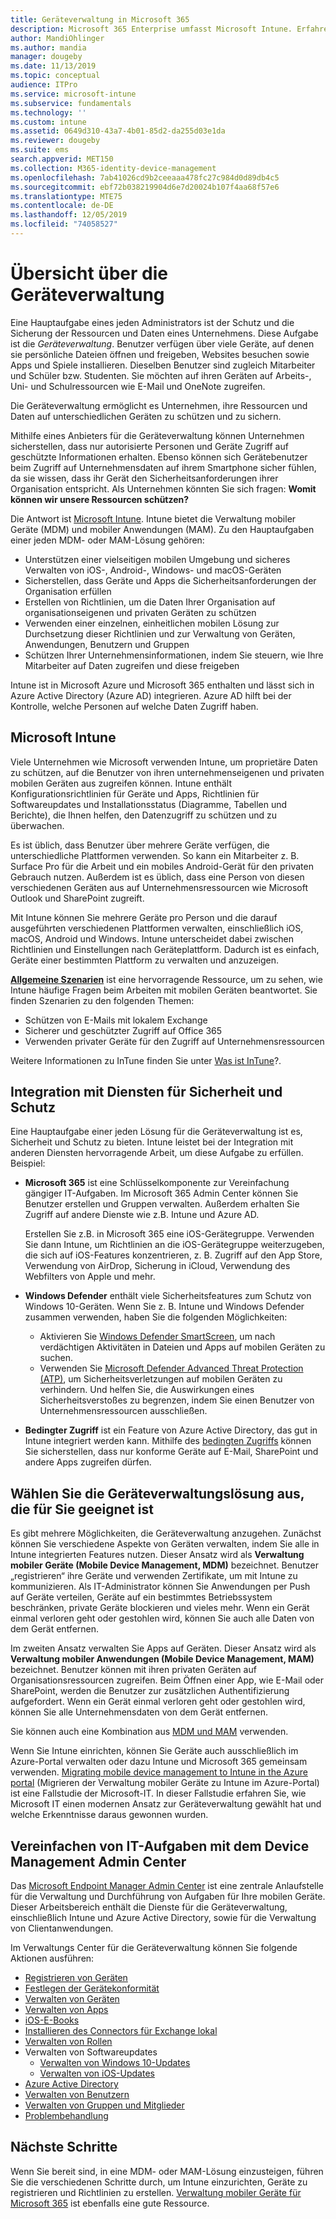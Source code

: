 ```yaml
---
title: Geräteverwaltung in Microsoft 365
description: Microsoft 365 Enterprise umfasst Microsoft Intune. Erfahren Sie, wie Intune Ihrer Organisation die Verwaltung mobiler Geräte und Anwendungen ermöglicht. Machen Sie sich mit den gängigen Szenarien vertraut, und nutzen Sie Intune, um Microsoft 365 in Ihrer Umgebung bereitzustellen.
author: MandiOhlinger
ms.author: mandia
manager: dougeby
ms.date: 11/13/2019
ms.topic: conceptual
audience: ITPro
ms.service: microsoft-intune
ms.subservice: fundamentals
ms.technology: ''
ms.custom: intune
ms.assetid: 0649d310-43a7-4b01-85d2-da255d03e1da
ms.reviewer: dougeby
ms.suite: ems
search.appverid: MET150
ms.collection: M365-identity-device-management
ms.openlocfilehash: 7ab41026cd9b2ceeaaa478fc27c984d0d89db4c5
ms.sourcegitcommit: ebf72b038219904d6e7d20024b107f4aa68f57e6
ms.translationtype: MTE75
ms.contentlocale: de-DE
ms.lasthandoff: 12/05/2019
ms.locfileid: "74058527"
---
```

# <a name="device-management-overview"></a>Übersicht über die Geräteverwaltung

Eine Hauptaufgabe eines jeden Administrators ist der Schutz und die Sicherung der Ressourcen und Daten eines Unternehmens. Diese Aufgabe ist die *Geräteverwaltung*. Benutzer verfügen über viele Geräte, auf denen sie persönliche Dateien öffnen und freigeben, Websites besuchen sowie Apps und Spiele installieren. Dieselben Benutzer sind zugleich Mitarbeiter und Schüler bzw. Studenten. Sie möchten auf ihren Geräten auf Arbeits-, Uni- und Schulressourcen wie E-Mail und OneNote zugreifen.

Die Geräteverwaltung ermöglicht es Unternehmen, ihre Ressourcen und Daten auf unterschiedlichen Geräten zu schützen und zu sichern.

Mithilfe eines Anbieters für die Geräteverwaltung können Unternehmen sicherstellen, dass nur autorisierte Personen und Geräte Zugriff auf geschützte Informationen erhalten. Ebenso können sich Gerätebenutzer beim Zugriff auf Unternehmensdaten auf ihrem Smartphone sicher fühlen, da sie wissen, dass ihr Gerät den Sicherheitsanforderungen ihrer Organisation entspricht. Als Unternehmen könnten Sie sich fragen: **Womit können wir unsere Ressourcen schützen?**

Die Antwort ist [Microsoft Intune](what-is-intune.md). Intune bietet die Verwaltung mobiler Geräte (MDM) und mobiler Anwendungen (MAM). Zu den Hauptaufgaben einer jeden MDM- oder MAM-Lösung gehören:

- Unterstützen einer vielseitigen mobilen Umgebung und sicheres Verwalten von iOS-, Android-, Windows- und macOS-Geräten
- Sicherstellen, dass Geräte und Apps die Sicherheitsanforderungen der Organisation erfüllen
- Erstellen von Richtlinien, um die Daten Ihrer Organisation auf organisationseigenen und privaten Geräten zu schützen
- Verwenden einer einzelnen, einheitlichen mobilen Lösung zur Durchsetzung dieser Richtlinien und zur Verwaltung von Geräten, Anwendungen, Benutzern und Gruppen
- Schützen Ihrer Unternehmensinformationen, indem Sie steuern, wie Ihre Mitarbeiter auf Daten zugreifen und diese freigeben

Intune ist in Microsoft Azure und Microsoft 365 enthalten und lässt sich in Azure Active Directory (Azure AD) integrieren. Azure AD hilft bei der Kontrolle, welche Personen auf welche Daten Zugriff haben.

## <a name="microsoft-intune"></a>Microsoft Intune

Viele Unternehmen wie Microsoft verwenden Intune, um proprietäre Daten zu schützen, auf die Benutzer von ihren unternehmenseigenen und privaten mobilen Geräten aus zugreifen können. Intune enthält Konfigurationsrichtlinien für Geräte und Apps, Richtlinien für Softwareupdates und Installationsstatus (Diagramme, Tabellen und Berichte), die Ihnen helfen, den Datenzugriff zu schützen und zu überwachen.

Es ist üblich, dass Benutzer über mehrere Geräte verfügen, die unterschiedliche Plattformen verwenden. So kann ein Mitarbeiter z. B. Surface Pro für die Arbeit und ein mobiles Android-Gerät für den privaten Gebrauch nutzen. Außerdem ist es üblich, dass eine Person von diesen verschiedenen Geräten aus auf Unternehmensressourcen wie Microsoft Outlook und SharePoint zugreift.

Mit Intune können Sie mehrere Geräte pro Person und die darauf ausgeführten verschiedenen Plattformen verwalten, einschließlich iOS, macOS, Android und Windows. Intune unterscheidet dabei zwischen Richtlinien und Einstellungen nach Geräteplattform. Dadurch ist es einfach, Geräte einer bestimmten Plattform zu verwalten und anzuzeigen.

**[Allgemeine Szenarien](common-scenarios.md)** ist eine hervorragende Ressource, um zu sehen, wie Intune häufige Fragen beim Arbeiten mit mobilen Geräten beantwortet. Sie finden Szenarien zu den folgenden Themen:  

- Schützen von E-Mails mit lokalem Exchange
- Sicherer und geschützter Zugriff auf Office 365
- Verwenden privater Geräte für den Zugriff auf Unternehmensressourcen

Weitere Informationen zu InTune finden Sie unter [Was ist InTune](what-is-intune.md)?.

## <a name="integration-with-secure-and-protect-services"></a>Integration mit Diensten für Sicherheit und Schutz

Eine Hauptaufgabe einer jeden Lösung für die Geräteverwaltung ist es, Sicherheit und Schutz zu bieten. Intune leistet bei der Integration mit anderen Diensten hervorragende Arbeit, um diese Aufgabe zu erfüllen. Beispiel:

- **Microsoft 365** ist eine Schlüsselkomponente zur Vereinfachung gängiger IT-Aufgaben. Im Microsoft 365 Admin Center können Sie Benutzer erstellen und Gruppen verwalten. Außerdem erhalten Sie Zugriff auf andere Dienste wie z.B. Intune und Azure AD.

  Erstellen Sie z.B. in Microsoft 365 eine iOS-Gerätegruppe. Verwenden Sie dann Intune, um Richtlinien an die iOS-Gerätegruppe weiterzugeben, die sich auf iOS-Features konzentrieren, z. B. Zugriff auf den App Store, Verwendung von AirDrop, Sicherung in iCloud, Verwendung des Webfilters von Apple und mehr.

- **Windows Defender** enthält viele Sicherheitsfeatures zum Schutz von Windows 10-Geräten. Wenn Sie z. B. Intune und Windows Defender zusammen verwenden, haben Sie die folgenden Möglichkeiten:

  - Aktivieren Sie [Windows Defender SmartScreen](../protect/endpoint-protection-windows-10.md), um nach verdächtigen Aktivitäten in Dateien und Apps auf mobilen Geräten zu suchen.
  - Verwenden Sie [Microsoft Defender Advanced Threat Protection (ATP)](../protect/advanced-threat-protection.md), um Sicherheitsverletzungen auf mobilen Geräten zu verhindern. Und helfen Sie, die Auswirkungen eines Sicherheitsverstoßes zu begrenzen, indem Sie einen Benutzer von Unternehmensressourcen ausschließen.

- **Bedingter Zugriff** ist ein Feature von Azure Active Directory, das gut in Intune integriert werden kann. Mithilfe des [bedingten Zugriffs](../protect/conditional-access.md) können Sie sicherstellen, dass nur konforme Geräte auf E-Mail, SharePoint und andere Apps zugreifen dürfen.

## <a name="choose-the-device-management-solution-thats-right-for-you"></a>Wählen Sie die Geräteverwaltungslösung aus, die für Sie geeignet ist

Es gibt mehrere Möglichkeiten, die Geräteverwaltung anzugehen. Zunächst können Sie verschiedene Aspekte von Geräten verwalten, indem Sie alle in Intune integrierten Features nutzen. Dieser Ansatz wird als **Verwaltung mobiler Geräte (Mobile Device Management, MDM)** bezeichnet. Benutzer „registrieren“ ihre Geräte und verwenden Zertifikate, um mit Intune zu kommunizieren. Als IT-Administrator können Sie Anwendungen per Push auf Geräte verteilen, Geräte auf ein bestimmtes Betriebssystem beschränken, private Geräte blockieren und vieles mehr. Wenn ein Gerät einmal verloren geht oder gestohlen wird, können Sie auch alle Daten von dem Gerät entfernen.

Im zweiten Ansatz verwalten Sie Apps auf Geräten. Dieser Ansatz wird als **Verwaltung mobiler Anwendungen (Mobile Device Management, MAM)** bezeichnet. Benutzer können mit ihren privaten Geräten auf Organisationsressourcen zugreifen. Beim Öffnen einer App, wie E-Mail oder SharePoint, werden die Benutzer zur zusätzlichen Authentifizierung aufgefordert. Wenn ein Gerät einmal verloren geht oder gestohlen wird, können Sie alle Unternehmensdaten von dem Gerät entfernen.

Sie können auch eine Kombination aus [MDM und MAM](byod-technology-decisions.md) verwenden.

Wenn Sie Intune einrichten, können Sie Geräte auch ausschließlich im Azure-Portal verwalten oder dazu Intune und Microsoft 365 gemeinsam verwenden. [Migrating mobile device management to Intune in the Azure portal](https://www.microsoft.com/itshowcase/Article/Content/1042/Migrating-mobile-device-management-to-Intune-in-the-Azure-portal) (Migrieren der Verwaltung mobiler Geräte zu Intune im Azure-Portal) ist eine Fallstudie der Microsoft-IT. In dieser Fallstudie erfahren Sie, wie Microsoft IT einen modernen Ansatz zur Geräteverwaltung gewählt hat und welche Erkenntnisse daraus gewonnen wurden.

## <a name="simplify-it-tasks-using-the-device-management-admin-center"></a>Vereinfachen von IT-Aufgaben mit dem Device Management Admin Center

Das [Microsoft Endpoint Manager Admin Center](https://go.microsoft.com/fwlink/?linkid=2109431) ist eine zentrale Anlaufstelle für die Verwaltung und Durchführung von Aufgaben für Ihre mobilen Geräte. Dieser Arbeitsbereich enthält die Dienste für die Geräteverwaltung, einschließlich Intune und Azure Active Directory, sowie für die Verwaltung von Clientanwendungen.

Im Verwaltungs Center für die Geräteverwaltung können Sie folgende Aktionen ausführen:

- [Registrieren von Geräten](../enrollment/device-enrollment.md)
- [Festlegen der Gerätekonformität](../protect/device-compliance-get-started.md)
- [Verwalten von Geräten](../remote-actions/device-management.md)
- [Verwalten von Apps](../apps/app-management.md)  
- [iOS-E-Books](../apps/vpp-ebooks-ios.md)  
- [Installieren des Connectors für Exchange lokal](../protect/exchange-connector-install.md)  
- [Verwalten von Rollen](role-based-access-control.md)  
- Verwalten von Softwareupdates
  - [Verwalten von Windows 10-Updates](../protect/windows-update-for-business-configure.md)  
  - [Verwalten von iOS-Updates](../protect/software-updates-ios.md)  
- [Azure Active Directory](https://docs.microsoft.com/azure/active-directory)  
- [Verwalten von Benutzern](https://docs.microsoft.com/azure/active-directory/fundamentals/add-users-azure-active-directory)
- [Verwalten von Gruppen und Mitglieder](https://docs.microsoft.com/azure/active-directory/fundamentals/active-directory-manage-groups)
- [Problembehandlung](help-desk-operators.md)

## <a name="next-steps"></a>Nächste Schritte

Wenn Sie bereit sind, in eine MDM- oder MAM-Lösung einzusteigen, führen Sie die verschiedenen Schritte durch, um Intune einzurichten, Geräte zu registrieren und Richtlinien zu erstellen. [Verwaltung mobiler Geräte für Microsoft 365](https://docs.microsoft.com/microsoft-365/enterprise/mobility-infrastructure) ist ebenfalls eine gute Ressource.
